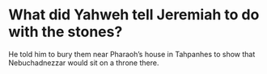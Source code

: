 # What did Yahweh tell Jeremiah to do with the stones?

He told him to bury them near Pharaoh’s house in Tahpanhes to show that Nebuchadnezzar would sit on a throne there.
